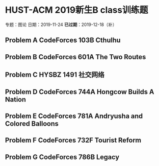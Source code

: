 # HUST-ACM 2019新生B class训练题

专题：图论 日期：2019-11-24 **已过期**：2019-12-18（补）

## Problem A	CodeForces 103B	Cthulhu

## Problem B	CodeForces 601A	The Two Routes

## Problem C	HYSBZ 1491	社交网络

## Problem D	CodeForces 744A	Hongcow Builds A Nation

## Problem E	CodeForces 781A	Andryusha and Colored Balloons

## Problem F	CodeForces 732F	Tourist Reform

## Problem G	CodeForces 786B	Legacy

